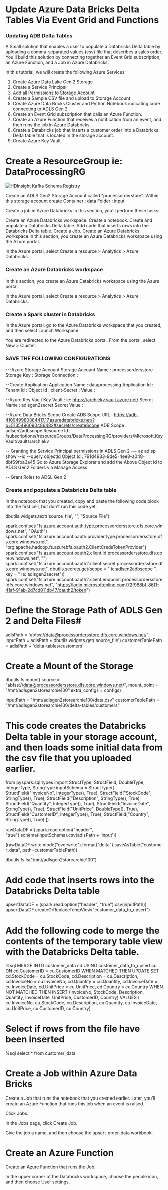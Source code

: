 # Update Azure Data Bricks Delta Tables Via Event Grid and Functions 


### Updating ADB Delta Tables ###

A Small solution that enables a user to populate a Databricks Delta table by uploading a comma-separated values (csv) file that 
describes a sales order. You'll build this solution by connecting together an Event Grid subscription, an Azure Function, 
and a Job in Azure Databricks.

In this tutorial, we will create the following Azure Services

1. Create Azure Data Lake Gen 2 Storage   
2. Create a Service Principal 
3. Add all Permissions to Storage Account 
4. Create a Sample CSV file and upload to Storage Account 
5. Create Azure Data Bricks Cluster and Python Notebook indicating code connecting to ADLS Gen 2 
6. Create an Event Grid subscription that calls an Azure Function.
7. Create an Azure Function that receives a notification from an event, and then runs the job in Azure Databricks.
8. Create a Databricks job that inserts a customer order into a Databricks Delta table that is located in the storage account.
9. Create Azure Key Vault



# Create a ResourceGroup ie: DataProcessingRG  # 

![HDInsight Kafka Schema Registry](https://github.com/arnabganguly/Kafkaconnect/blob/master/images/pic1.png)




Create an ADLS Gen2 Storage Account called "processorderstore". Within this storage account create 
Container : data
Folder : input 





Create a job in Azure Databricks
In this section, you'll perform these tasks:

Create an Azure Databricks workspace.
Create a notebook.
Create and populate a Databricks Delta table.
Add code that inserts rows into the Databricks Delta table.
Create a Job.
Create an Azure Databricks workspace
In this section, you create an Azure Databricks workspace using the Azure portal.

In the Azure portal, select Create a resource > Analytics > Azure Databricks.


### Create an Azure Databricks workspace ###
In this section, you create an Azure Databricks workspace using the Azure portal.

In the Azure portal, select Create a resource > Analytics > Azure Databricks.


### Create a Spark cluster in Databricks ###
In the Azure portal, go to the Azure Databricks workspace that you created, and then select Launch Workspace.

You are redirected to the Azure Databricks portal. From the portal, select New > Cluster.




### SAVE THE FOLLOWING CONFIGURATIONS ### 

---Azure Storage Account 
Storage Account Name : processordersstore
Storage Key : <Storage Key> 
Storage Connection : <Storage Connection String> 
  
--Create Application
Application Name : dataprocessing 
Application Id : <Application Id > 
Tenant Id : <Tenant Id> 
Object Id : <Object Id > 
client-Secret : <client Secret> 
Value : <Client Secret Value > 
  
  
--Azure Key Vault 
Key Vault : <URL> ie: https://archiekv.vault.azure.net/ 
Secret Name : adlsgen2secret
Secret Value : <Secret Value > 


--Azure Data Bricks Scope 
Create ADB Scope URL : https://adb-410949980884417.17.azuredatabricks.net/?o=5135496090486482#secrets/createScope
ADB Scope : adlsen2adbscope
Resource Id : /subscriptions/<subscription id>/resourceGroups/DataProcessingRG/providers/Microsoft.KeyVault/vaults/archiekv

-- Granting the Service Principal permissions in ADLS Gen 2 --- 
az ad sp show --id <Application Id> --query objectId
Object Id : 791d4933-9de5-4ee8-a048-dbf69fba3a45
Go to Azure Storage Explorer and add the Above Object Id to ADLS Gen2 Folders via Manage Access 


-- Grant Roles to ADSL Gen 2






### Create and populate a Databricks Delta table ###
In the notebook that you created, copy and paste the following code block into the first cell, but don't run this code yet.



dbutils.widgets.text('source_file', "", "Source File")

spark.conf.set("fs.azure.account.auth.type.processordersstore.dfs.core.windows.net", "OAuth") 
spark.conf.set("fs.azure.account.oauth.provider.type.processordersstore.dfs.core.windows.net", "org.apache.hadoop.fs.azurebfs.oauth2.ClientCredsTokenProvider")
spark.conf.set("fs.azure.account.oauth2.client.id.processordersstore.dfs.core.windows.net", "<application id>") 
spark.conf.set("fs.azure.account.oauth2.client.secret.processordersstore.dfs.core.windows.net", dbutils.secrets.get(scope = "<Azure data Bricks Scope> ie:adlsen2adbscope ", key = "<Azure Key Value Secret Name> ie: adlsgen2secret"))
spark.conf.set("fs.azure.account.oauth2.client.endpoint.processordersstore.dfs.core.windows.net", "https://login.microsoftonline.com/72f988bf-86f1-41af-91ab-2d7cd011db47/oauth2/token")



# Define the Storage Path of ADLS Gen 2 and Delta Files#
adlsPath = 'abfss://data@processordersstore.dfs.core.windows.net/'
inputPath = adlsPath + dbutils.widgets.get('source_file')
customerTablePath = adlsPath + 'delta-tables/customers'

# Create a Mount of the Storage # 
dbutils.fs.mount(
	  source = "abfss://data@processordersstore.dfs.core.windows.net/",
	  mount_point = "/mnt/adlsgen2storearchie100",extra_configs = configs)

inputPath = "/mnt/adlsgen2storearchie100/data.csv"
customerTablePath = "/mnt/adlsgen2storearchie100/delta-tables/customers"


# This code creates the Databricks Delta table in your storage account, and then loads some initial data from the csv file that you uploaded earlier. #

from pyspark.sql.types import StructType, StructField, DoubleType, IntegerType, StringType
inputSchema = StructType([
StructField("InvoiceNo", IntegerType(), True),
StructField("StockCode", StringType(), True),
StructField("Description", StringType(), True),
StructField("Quantity", IntegerType(), True),
StructField("InvoiceDate", StringType(), True),
StructField("UnitPrice", DoubleType(), True),
StructField("CustomerID", IntegerType(), True),
StructField("Country", StringType(), True)
])

rawDataDF = (spark.read.option("header", "true").schema(inputSchema).csv(adlsPath + 'input'))

(rawDataDF.write.mode("overwrite").format("delta").saveAsTable("customer_data", path=customerTablePath))

dbutils.fs.ls("/mnt/adlsgen2storearchie100") 

# Add code that inserts rows into the Databricks Delta table #
upsertDataDF = (spark.read.option("header", "true").csv(inputPath))
upsertDataDF.createOrReplaceTempView("customer_data_to_upsert")


# Add the following code to merge the contents of the temporary table view with the Databricks Delta table. # 

%sql
MERGE INTO customer_data cd
USING customer_data_to_upsert cu
ON cd.CustomerID = cu.CustomerID
WHEN MATCHED THEN
  UPDATE SET
    cd.StockCode = cu.StockCode,
    cd.Description = cu.Description,
    cd.InvoiceNo = cu.InvoiceNo,
    cd.Quantity = cu.Quantity,
    cd.InvoiceDate = cu.InvoiceDate,
    cd.UnitPrice = cu.UnitPrice,
    cd.Country = cu.Country
WHEN NOT MATCHED
  THEN INSERT (InvoiceNo, StockCode, Description, Quantity, InvoiceDate, UnitPrice, CustomerID, Country)
  VALUES (
    cu.InvoiceNo,
    cu.StockCode,
    cu.Description,
    cu.Quantity,
    cu.InvoiceDate,
    cu.UnitPrice,
    cu.CustomerID,
    cu.Country)
    
# Select if rows from the file have been inserted #    
   %sql select * from customer_data
    

# Create a Job within Azure Data Bricks # 
Create a Job that runs the notebook that you created earlier. Later, you'll create an Azure Function that runs this job when an event is raised.

Click Jobs.

In the Jobs page, click Create Job.

Give the job a name, and then choose the upsert-order-data workbook.



# Create an Azure Function
Create an Azure Function that runs the Job.

In the upper corner of the Databricks workspace, choose the people icon, and then choose User settings.









